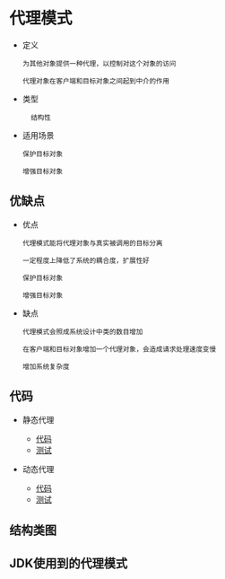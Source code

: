 # 代理模式

- 定义

      为其他对象提供一种代理，以控制对这个对象的访问
      
      代理对象在客户端和目标对象之间起到中介的作用
      
- 类型

        结构性

- 适用场景

      保护目标对象
      
      增强目标对象
         
## 优缺点

- 优点

      代理模式能将代理对象与真实被调用的目标分离
      
      一定程度上降低了系统的耦合度，扩展性好
      
      保护目标对象
      
      增强目标对象

- 缺点

      代理模式会照成系统设计中类的数目增加
      
      在客户端和目标对象增加一个代理对象，会造成请求处理速度变慢
      
      增加系统复杂度
      
## 代码

- 静态代理
  
  - [代码](../../../src/main/java/xyz/zzyitj/demo/designpattern/structural/proxy/staticproxy)
  - [测试](../../../src/test/java/xyz/zzyitj/demo/designpattern/structural/proxy/staticproxy)

- 动态代理

  - [代码](../../../src/main/java/xyz/zzyitj/demo/designpattern/structural/proxy/dynamic)
  - [测试](../../../src/test/java/xyz/zzyitj/demo/designpattern/structural/proxy/dynamic)

## 结构类图

## JDK使用到的代理模式

